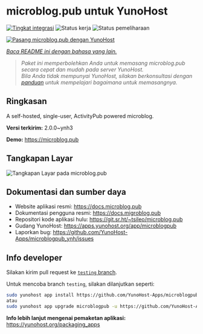 <!--
N.B.: README ini dibuat secara otomatis oleh <https://github.com/YunoHost/apps/tree/master/tools/readme_generator>
Ini TIDAK boleh diedit dengan tangan.
-->

# microblog.pub untuk YunoHost

[![Tingkat integrasi](https://dash.yunohost.org/integration/microblogpub.svg)](https://ci-apps.yunohost.org/ci/apps/microblogpub/) ![Status kerja](https://ci-apps.yunohost.org/ci/badges/microblogpub.status.svg) ![Status pemeliharaan](https://ci-apps.yunohost.org/ci/badges/microblogpub.maintain.svg)

[![Pasang microblog.pub dengan YunoHost](https://install-app.yunohost.org/install-with-yunohost.svg)](https://install-app.yunohost.org/?app=microblogpub)

*[Baca README ini dengan bahasa yang lain.](./ALL_README.md)*

> *Paket ini memperbolehkan Anda untuk memasang microblog.pub secara cepat dan mudah pada server YunoHost.*  
> *Bila Anda tidak mempunyai YunoHost, silakan berkonsultasi dengan [panduan](https://yunohost.org/install) untuk mempelajari bagaimana untuk memasangnya.*

## Ringkasan

A self-hosted, single-user, ActivityPub powered microblog.


**Versi terkirim:** 2.0.0~ynh3

**Demo:** <https://microblog.pub>

## Tangkapan Layar

![Tangkapan Layar pada microblog.pub](./doc/screenshots/microblogpub_demo.png)

## Dokumentasi dan sumber daya

- Website aplikasi resmi: <https://docs.microblog.pub>
- Dokumentasi pengguna resmi: <https://docs.migroblog.pub>
- Repositori kode aplikasi hulu: <https://git.sr.ht/~tsileo/microblog.pub>
- Gudang YunoHost: <https://apps.yunohost.org/app/microblogpub>
- Laporkan bug: <https://github.com/YunoHost-Apps/microblogpub_ynh/issues>

## Info developer

Silakan kirim pull request ke [`testing` branch](https://github.com/YunoHost-Apps/microblogpub_ynh/tree/testing).

Untuk mencoba branch `testing`, silakan dilanjutkan seperti:

```bash
sudo yunohost app install https://github.com/YunoHost-Apps/microblogpub_ynh/tree/testing --debug
atau
sudo yunohost app upgrade microblogpub -u https://github.com/YunoHost-Apps/microblogpub_ynh/tree/testing --debug
```

**Info lebih lanjut mengenai pemaketan aplikasi:** <https://yunohost.org/packaging_apps>
